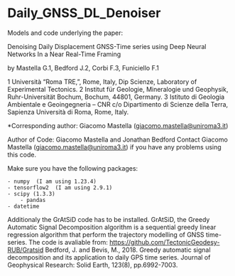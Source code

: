 # Daily_GNSS_DL_Denoiser
Models and code underlying the paper:

Denoising Daily Displacement GNSS-Time series using Deep Neural Networks In a Near Real-Time Framing

by Mastella G.1, Bedford J.2,  Corbi F.3, Funiciello F.1

1 Università “Roma TRE,”, Rome, Italy, Dip Scienze, Laboratory of Experimental Tectonics.
2 Institut für Geologie, Mineralogie und Geophysik, Ruhr-Universität Bochum, Bochum, 44801, Germany.
3 Istituto di Geologia Ambientale e Geoingegneria – CNR c/o Dipartimento di Scienze della Terra, Sapienza Università di Roma, Rome, Italy.

*Corresponding author: Giacomo Mastella (giacomo.mastella@uniroma3.it)

Author of Code: Giacomo Mastella and Jonathan Bedford
Contact  Giacomo Mastella (giacomo.mastella@uniroma3.it) if you have any problems using this code.

Make sure you have the following packages:

	- numpy  (I am using 1.23.4)
	- tensorflow2  (I am using 2.9.1)
	- scipy (1.3.3)
        - pandas
	- datetime

Additionaly the GrAtSiD code has to be installed. 
GrAtSiD, the Greedy Automatic Signal Decomposition algorithm is a sequential greedy linear regression algorithm that perform the trajectory modelling of GNSS time-series.
The code is avaliable from:
https://github.com/TectonicGeodesy-RUB/Gratsid
Bedford, J. and Bevis, M., 2018. Greedy automatic signal decomposition and its application to daily GPS time series. Journal of Geophysical Research: Solid Earth, 123(8), pp.6992-7003.

